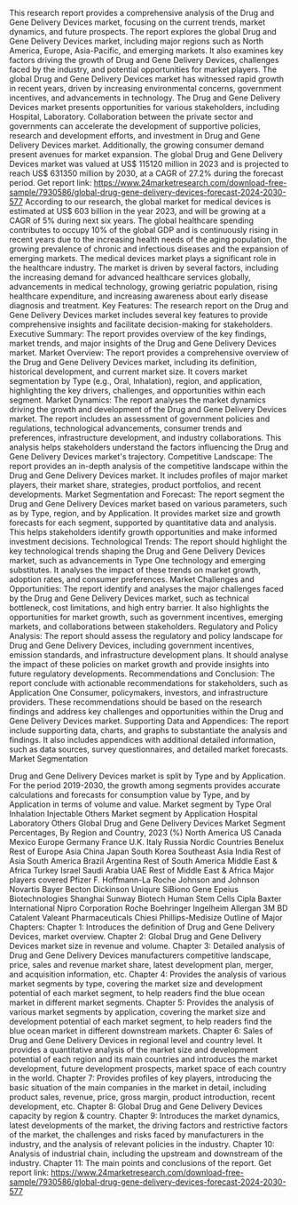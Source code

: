 This research report provides a comprehensive analysis of the Drug and Gene Delivery Devices market, focusing on the current trends, market dynamics, and future prospects. The report explores the global Drug and Gene Delivery Devices market, including major regions such as North America, Europe, Asia-Pacific, and emerging markets. It also examines key factors driving the growth of Drug and Gene Delivery Devices, challenges faced by the industry, and potential opportunities for market players.
The global Drug and Gene Delivery Devices market has witnessed rapid growth in recent years, driven by increasing environmental concerns, government incentives, and advancements in technology. The Drug and Gene Delivery Devices market presents opportunities for various stakeholders, including Hospital, Laboratory. Collaboration between the private sector and governments can accelerate the development of supportive policies, research and development efforts, and investment in Drug and Gene Delivery Devices market. Additionally, the growing consumer demand present avenues for market expansion.
The global Drug and Gene Delivery Devices market was valued at US$ 115120 million in 2023 and is projected to reach US$ 631350 million by 2030, at a CAGR of 27.2% during the forecast period.
Get report link: https://www.24marketresearch.com/download-free-sample/7930586/global-drug-gene-delivery-devices-forecast-2024-2030-577 
According to our research, the global market for medical devices is estimated at US$ 603 billion in the year 2023, and will be growing at a CAGR of 5% during next six years. The global healthcare spending contributes to occupy 10% of the global GDP and is continuously rising in recent years due to the increasing health needs of the aging population, the growing prevalence of chronic and infectious diseases and the expansion of emerging markets. The medical devices market plays a significant role in the healthcare industry. The market is driven by several factors, including the increasing demand for advanced healthcare services globally, advancements in medical technology, growing geriatric population, rising healthcare expenditure, and increasing awareness about early disease diagnosis and treatment.
Key Features:
The research report on the Drug and Gene Delivery Devices market includes several key features to provide comprehensive insights and facilitate decision-making for stakeholders.
Executive Summary: The report provides overview of the key findings, market trends, and major insights of the Drug and Gene Delivery Devices market.
Market Overview: The report provides a comprehensive overview of the Drug and Gene Delivery Devices market, including its definition, historical development, and current market size. It covers market segmentation by Type (e.g., Oral, Inhalation), region, and application, highlighting the key drivers, challenges, and opportunities within each segment.
Market Dynamics: The report analyses the market dynamics driving the growth and development of the Drug and Gene Delivery Devices market. The report includes an assessment of government policies and regulations, technological advancements, consumer trends and preferences, infrastructure development, and industry collaborations. This analysis helps stakeholders understand the factors influencing the Drug and Gene Delivery Devices market's trajectory.
Competitive Landscape: The report provides an in-depth analysis of the competitive landscape within the Drug and Gene Delivery Devices market. It includes profiles of major market players, their market share, strategies, product portfolios, and recent developments.
Market Segmentation and Forecast: The report segment the Drug and Gene Delivery Devices market based on various parameters, such as by Type, region, and by Application. It provides market size and growth forecasts for each segment, supported by quantitative data and analysis. This helps stakeholders identify growth opportunities and make informed investment decisions.
Technological Trends: The report should highlight the key technological trends shaping the Drug and Gene Delivery Devices market, such as advancements in Type One technology and emerging substitutes. It analyses the impact of these trends on market growth, adoption rates, and consumer preferences.
Market Challenges and Opportunities: The report identify and analyses the major challenges faced by the Drug and Gene Delivery Devices market, such as technical bottleneck, cost limitations, and high entry barrier. It also highlights the opportunities for market growth, such as government incentives, emerging markets, and collaborations between stakeholders.
Regulatory and Policy Analysis: The report should assess the regulatory and policy landscape for Drug and Gene Delivery Devices, including government incentives, emission standards, and infrastructure development plans. It should analyse the impact of these policies on market growth and provide insights into future regulatory developments.
Recommendations and Conclusion: The report conclude with actionable recommendations for stakeholders, such as Application One Consumer, policymakers, investors, and infrastructure providers. These recommendations should be based on the research findings and address key challenges and opportunities within the Drug and Gene Delivery Devices market.
Supporting Data and Appendices: The report include supporting data, charts, and graphs to substantiate the analysis and findings. It also includes appendices with additional detailed information, such as data sources, survey questionnaires, and detailed market forecasts.
Market Segmentation

Drug and Gene Delivery Devices market is split by Type and by Application. For the period 2019-2030, the growth among segments provides accurate calculations and forecasts for consumption value by Type, and by Application in terms of volume and value.
Market segment by Type
Oral
Inhalation
Injectable
Others
Market segment by Application
Hospital
Laboratory
Others
Global Drug and Gene Delivery Devices Market Segment Percentages, By Region and Country, 2023 (%)
North America
US
Canada
Mexico
Europe
Germany
France
U.K.
Italy
Russia
Nordic Countries
Benelux
Rest of Europe
Asia
China
Japan
South Korea
Southeast Asia
India
Rest of Asia
South America
Brazil
Argentina
Rest of South America
Middle East & Africa
Turkey
Israel
Saudi Arabia
UAE
Rest of Middle East & Africa
Major players covered
Pfizer
F. Hoffmann-La Roche
Johnson and Johnson
Novartis
Bayer
Becton
Dickinson
Uniqure
SiBiono Gene
Epeius Biotechnologies
Shanghai Sunway Biotech
Human Stem Cells
Cipla
Baxter International
Nipro Corporation
Roche
Boehringer Ingelheim
Allergan
3M
BD
Catalent
Valeant Pharmaceuticals
Chiesi
Phillips-Medisize
Outline of Major Chapters:
Chapter 1: Introduces the definition of Drug and Gene Delivery Devices, market overview.
Chapter 2: Global Drug and Gene Delivery Devices market size in revenue and volume.
Chapter 3: Detailed analysis of Drug and Gene Delivery Devices manufacturers competitive landscape, price, sales and revenue market share, latest development plan, merger, and acquisition information, etc.
Chapter 4: Provides the analysis of various market segments by type, covering the market size and development potential of each market segment, to help readers find the blue ocean market in different market segments.
Chapter 5: Provides the analysis of various market segments by application, covering the market size and development potential of each market segment, to help readers find the blue ocean market in different downstream markets.
Chapter 6: Sales of Drug and Gene Delivery Devices in regional level and country level. It provides a quantitative analysis of the market size and development potential of each region and its main countries and introduces the market development, future development prospects, market space of each country in the world.
Chapter 7: Provides profiles of key players, introducing the basic situation of the main companies in the market in detail, including product sales, revenue, price, gross margin, product introduction, recent development, etc.
Chapter 8: Global Drug and Gene Delivery Devices capacity by region & country.
Chapter 9: Introduces the market dynamics, latest developments of the market, the driving factors and restrictive factors of the market, the challenges and risks faced by manufacturers in the industry, and the analysis of relevant policies in the industry.
Chapter 10: Analysis of industrial chain, including the upstream and downstream of the industry.
Chapter 11: The main points and conclusions of the report.
Get report link: https://www.24marketresearch.com/download-free-sample/7930586/global-drug-gene-delivery-devices-forecast-2024-2030-577 
